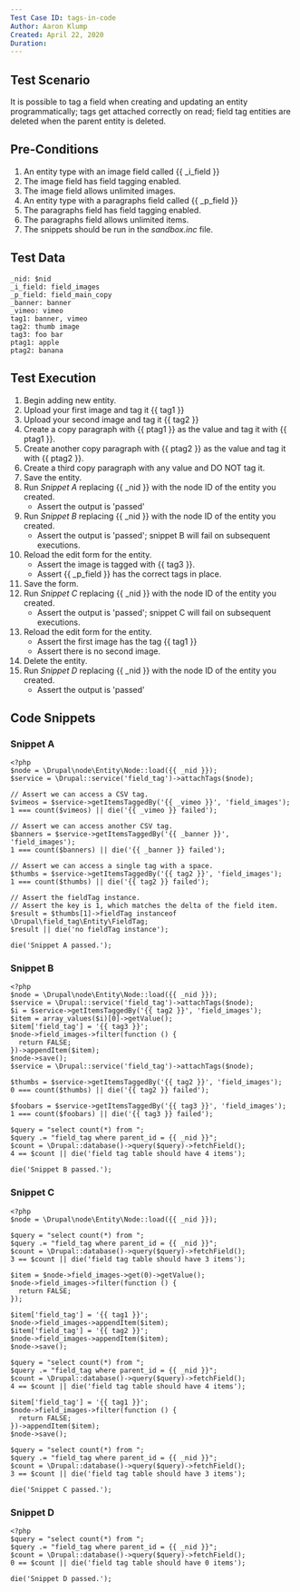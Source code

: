 ```yaml
---
Test Case ID: tags-in-code
Author: Aaron Klump
Created: April 22, 2020
Duration:
---
```

## Test Scenario

It is possible to tag a field when creating and updating an entity programmatically; tags get attached correctly on read; field tag entities are deleted when the parent entity is deleted.

## Pre-Conditions

1. An entity type with an image field called {{ _i_field }}
1. The image field has field tagging enabled.
1. The image field allows unlimited images.
1. An entity type with a paragraphs field called {{ _p_field }}
1. The paragraphs field has field tagging enabled.
1. The paragraphs field allows unlimited items.
1. The snippets should be run in the _sandbox.inc_ file.

## Test Data

    _nid: $nid
    _i_field: field_images
    _p_field: field_main_copy
    _banner: banner
    _vimeo: vimeo
    tag1: banner, vimeo
    tag2: thumb image
    tag3: foo bar
    ptag1: apple
    ptag2: banana

## Test Execution

1. Begin adding new entity.
1. Upload your first image and tag it {{ tag1 }}
1. Upload your second image and tag it {{ tag2 }}
1. Create a copy paragraph with {{ ptag1 }} as the value and tag it with {{ ptag1 }}.
1. Create another copy paragraph with {{ ptag2 }} as the value and tag it with {{ ptag2 }}.
1. Create a third copy paragraph with any value and DO NOT tag it.
1. Save the entity.
1. Run _Snippet A_ replacing {{ _nid }} with the node ID of the entity you created.
    - Assert the output is 'passed'
1. Run _Snippet B_ replacing {{ _nid }} with the node ID of the entity you created.
    - Assert the output is 'passed'; snippet B will fail on subsequent executions.
1. Reload the edit form for the entity.
    - Assert the image is tagged with {{ tag3 }}.
    - Assert {{ _p_field }} has the correct tags in place.
1. Save the form.
1. Run _Snippet C_ replacing {{ _nid }} with the node ID of the entity you created.
    - Assert the output is 'passed'; snippet C will fail on subsequent executions. 
1. Reload the edit form for the entity.
    - Assert the first image has the tag {{ tag1 }}
    - Assert there is no second image.
1. Delete the entity.
1. Run _Snippet D_ replacing {{ _nid }} with the node ID of the entity you created.
    - Assert the output is 'passed'     

## Code Snippets

### Snippet A

    <?php
    $node = \Drupal\node\Entity\Node::load({{ _nid }});
    $service = \Drupal::service('field_tag')->attachTags($node);
    
    // Assert we can access a CSV tag.
    $vimeos = $service->getItemsTaggedBy('{{ _vimeo }}', 'field_images');
    1 === count($vimeos) || die('{{ _vimeo }} failed');
    
    // Assert we can access another CSV tag.
    $banners = $service->getItemsTaggedBy('{{ _banner }}', 'field_images');
    1 === count($banners) || die('{{ _banner }} failed');
    
    // Assert we can access a single tag with a space.
    $thumbs = $service->getItemsTaggedBy('{{ tag2 }}', 'field_images');
    1 === count($thumbs) || die('{{ tag2 }} failed');
    
    // Assert the fieldTag instance.
    // Assert the key is 1, which matches the delta of the field item.
    $result = $thumbs[1]->fieldTag instanceof \Drupal\field_tag\Entity\FieldTag;
    $result || die('no fieldTag instance');
    
    die('Snippet A passed.');

### Snippet B
    <?php
    $node = \Drupal\node\Entity\Node::load({{ _nid }});
    $service = \Drupal::service('field_tag')->attachTags($node);
    $i = $service->getItemsTaggedBy('{{ tag2 }}', 'field_images');
    $item = array_values($i)[0]->getValue();
    $item['field_tag'] = '{{ tag3 }}';
    $node->field_images->filter(function () {
      return FALSE;
    })->appendItem($item);
    $node->save();
    $service = \Drupal::service('field_tag')->attachTags($node);
    
    $thumbs = $service->getItemsTaggedBy('{{ tag2 }}', 'field_images');
    0 === count($thumbs) || die('{{ tag2 }} failed');
    
    $foobars = $service->getItemsTaggedBy('{{ tag3 }}', 'field_images');
    1 === count($foobars) || die('{{ tag3 }} failed');
    
    $query = "select count(*) from ";
    $query .= "field_tag where parent_id = {{ _nid }}";
    $count = \Drupal::database()->query($query)->fetchField();
    4 == $count || die('field tag table should have 4 items');
    
    die('Snippet B passed.');

### Snippet C
    <?php
    $node = \Drupal\node\Entity\Node::load({{ _nid }});
    
    $query = "select count(*) from ";
    $query .= "field_tag where parent_id = {{ _nid }}";
    $count = \Drupal::database()->query($query)->fetchField();
    3 == $count || die('field tag table should have 3 items');
    
    $item = $node->field_images->get(0)->getValue();
    $node->field_images->filter(function () {
      return FALSE;
    });
    
    $item['field_tag'] = '{{ tag1 }}';
    $node->field_images->appendItem($item);
    $item['field_tag'] = '{{ tag2 }}';
    $node->field_images->appendItem($item);
    $node->save();
    
    $query = "select count(*) from ";
    $query .= "field_tag where parent_id = {{ _nid }}";
    $count = \Drupal::database()->query($query)->fetchField();
    4 == $count || die('field tag table should have 4 items');
    
    $item['field_tag'] = '{{ tag1 }}';
    $node->field_images->filter(function () {
      return FALSE;
    })->appendItem($item);
    $node->save();
    
    $query = "select count(*) from ";
    $query .= "field_tag where parent_id = {{ _nid }}";
    $count = \Drupal::database()->query($query)->fetchField();
    3 == $count || die('field tag table should have 3 items');
    
    die('Snippet C passed.');

### Snippet D

    <?php
    $query = "select count(*) from ";
    $query .= "field_tag where parent_id = {{ _nid }}";
    $count = \Drupal::database()->query($query)->fetchField();
    0 == $count || die('field tag table should have 0 items');
    
    die('Snippet D passed.');
